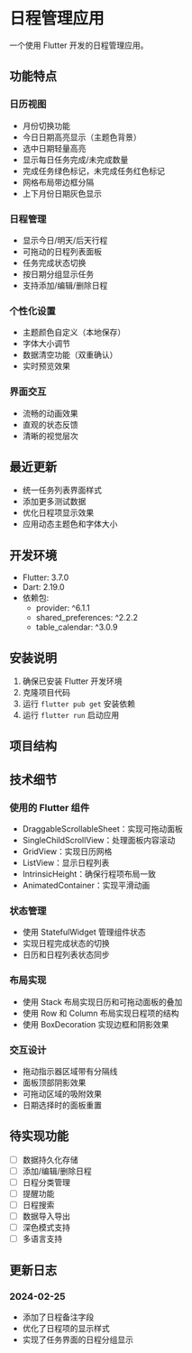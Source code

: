 # 日程管理应用

一个使用 Flutter 开发的日程管理应用。

## 功能特点

### 日历视图
- 月份切换功能
- 今日日期高亮显示（主题色背景）
- 选中日期轻量高亮
- 显示每日任务完成/未完成数量
- 完成任务绿色标记，未完成任务红色标记
- 网格布局带边框分隔
- 上下月份日期灰色显示

### 日程管理
- 显示今日/明天/后天行程
- 可拖动的日程列表面板
- 任务完成状态切换
- 按日期分组显示任务
- 支持添加/编辑/删除日程

### 个性化设置
- 主题颜色自定义（本地保存）
- 字体大小调节
- 数据清空功能（双重确认）
- 实时预览效果

### 界面交互
- 流畅的动画效果
- 直观的状态反馈
- 清晰的视觉层次

## 最近更新

- 统一任务列表界面样式
- 添加更多测试数据
- 优化日程项显示效果
- 应用动态主题色和字体大小

## 开发环境

- Flutter: 3.7.0
- Dart: 2.19.0
- 依赖包:
  - provider: ^6.1.1
  - shared_preferences: ^2.2.2
  - table_calendar: ^3.0.9

## 安装说明

1. 确保已安装 Flutter 开发环境
2. 克隆项目代码
3. 运行 `flutter pub get` 安装依赖
4. 运行 `flutter run` 启动应用

## 项目结构

## 技术细节

### 使用的 Flutter 组件
- DraggableScrollableSheet：实现可拖动面板
- SingleChildScrollView：处理面板内容滚动
- GridView：实现日历网格
- ListView：显示日程列表
- IntrinsicHeight：确保行程项布局一致
- AnimatedContainer：实现平滑动画

### 状态管理
- 使用 StatefulWidget 管理组件状态
- 实现日程完成状态的切换
- 日历和日程列表状态同步

### 布局实现
- 使用 Stack 布局实现日历和可拖动面板的叠加
- 使用 Row 和 Column 布局实现日程项的结构
- 使用 BoxDecoration 实现边框和阴影效果

### 交互设计
- 拖动指示器区域带有分隔线
- 面板顶部阴影效果
- 可拖动区域的吸附效果
- 日期选择时的面板重置

## 待实现功能
- [ ] 数据持久化存储
- [ ] 添加/编辑/删除日程
- [ ] 日程分类管理
- [ ] 提醒功能
- [ ] 日程搜索
- [ ] 数据导入导出
- [ ] 深色模式支持
- [ ] 多语言支持

## 更新日志

### 2024-02-25
- 添加了日程备注字段
- 优化了日程项的显示样式
- 实现了任务界面的日程分组显示
